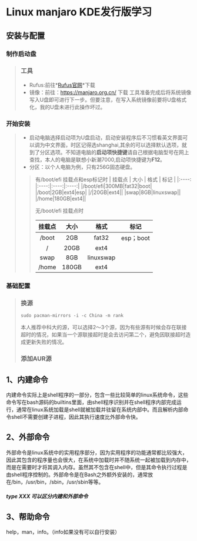 # Linux manjaro KDE发行版学习

## 安装与配置

### 制作启动盘

> ### 工具
> + Rufus:前往*[Rufus官网](https://rufus.ie/zh/)*下载
> + 镜像：前往：https://manjaro.org.cn/ 下载
> 工具准备完成后将系统镜像写入U盘即可进行下一步。但要注意，在写入系统镜像前要将U盘格式化，我的U盘未进行此操作坏过。


### 开始安装

> + 启动电脑选择启动项为U盘启动，启动安装程序后不习惯看英文界面可以调为中文界面，时区记得选shanghai,其余的可以选择默认选项，就到了分区选项。不知道电脑的**启动项快捷键**请自己根据电脑型号在网上查找，本人的电脑是联想小新潮7000,启动项快捷键为**F12**。
> + 分区：以个人电脑为例，只有256G固态硬盘。
> > 有/boot/efi 挂载点和esp标记时
> > | 挂载点 |  大小 | 格式 | 标记  |
> > |:----: |:----:|:----:|:----:|
> > |/boot/efi|300MB|fat32|boot|
> > |/boot|2GB|ext4|esp|
> > |/|20GB|ext4||
> > |swap|8GB|linuxswap||
> > |/home|180GB|ext4||
> > 
> > 无/boot/efi 挂载点时
> > 
> > | 挂载点 |  大小 | 格式 | 标记  |
> > |:----: |:----:|:----:|:----:|
> > |/boot|2GB|fat32|esp；boot|
> > |/|20GB|ext4||
> > |swap|8GB|linuxswap||
> > |/home|180GB|ext4||


### 基础配置

> ### 换源
> ~~~  
> sudo pacman-mirrors -i -c China -m rank
> ~~~   
>  本人推荐中科大的源，可以选择2～3个源，因为有些源有时候会存在联接超时的情况，如果当一个源联接超时是会去访问第二个，避免因联接超时造成更新失败的情况。
> ### 添加AUR源
## 1、内建命令


内建命令实际上是shell程序的一部分，包含一些比较简单的linux系统命令，这些命令写在bash源码的builtins里面，由shell程序识别并在shell程序内部完成运行，通常在linux系统加载是shell就被加载并驻留在系统内部中。而且解析内部命令shell不需要创建子进程，因此其执行速度比外部命令快。  
    

## 2、外部命令

外部命令是linux系统中的实用程序部分，因为实用程序的功能通常都比较强大，因此其包含的程序量也会很大，在系统中加载时并不随系统一起被加载到内存中，而是在需要时才将其调入内存。虽然其不包含在shell中，但是其命令执行过程是由shell程序控制的。外部命令是在Bash之外额外安装的，通常放在/bin，/usr/bin，/sbin，/usr/sbin等等。  
    

##### type XXX 可以区分内建和外部命令

## 3、帮助命令

help，man，info。（info如果没有可以自行安装）

